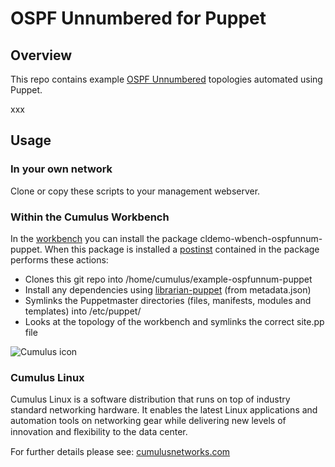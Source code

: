 # OSPF Unnumbered for Puppet


## Overview

This repo contains example [OSPF Unnumbered](http://docs.cumulusnetworks.com/display/CL25/Open+Shortest+Path+First+-+OSPF+-+Protocol) topologies automated using Puppet.

xxx

## Usage

### In your own network

Clone or copy these scripts to your management webserver.

### Within the Cumulus Workbench

In the [workbench](http://cumulusnetworks.com/cumulus-workbench/) you can install the package cldemo-wbench-ospfunnum-puppet. When this package is installed a [postinst](https://github.com/CumulusNetworks/cldemo/blob/master/pkgs/workbench/cldemo-wbench-ospfunnum-puppet/debian/DEBIAN/postinst) contained in the package performs these actions:

* Clones this git repo into /home/cumulus/example-ospfunnum-puppet
* Install any dependencies using [librarian-puppet](https://github.com/rodjek/librarian-puppet) (from metadata.json)
* Symlinks the Puppetmaster directories (files, manifests, modules and templates) into /etc/puppet/
* Looks at the topology of the workbench and symlinks the correct site.pp file

![Cumulus icon](http://cumulusnetworks.com/static/cumulus/img/logo_2014.png)

### Cumulus Linux

Cumulus Linux is a software distribution that runs on top of industry standard 
networking hardware. It enables the latest Linux applications and automation 
tools on networking gear while delivering new levels of innovation and 
ﬂexibility to the data center.

For further details please see: [cumulusnetworks.com](http://www.cumulusnetworks.com)
